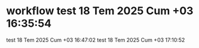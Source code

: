 # workflow test 18 Tem 2025 Cum +03 16:35:54
test 18 Tem 2025 Cum +03 16:47:02
test 18 Tem 2025 Cum +03 17:10:52
